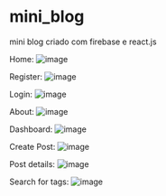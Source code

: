 # mini_blog
 mini blog criado com firebase e react.js


Home:
![image](https://github.com/rafconrado/mini_blog/assets/156972984/7d9c4a2f-2f71-4fea-a656-f18eb8573d55)

Register:
![image](https://github.com/rafconrado/mini_blog/assets/156972984/81623cfe-818f-4148-8949-6cd47afd6874)

Login:
![image](https://github.com/rafconrado/mini_blog/assets/156972984/e95c048a-de1d-439e-bebd-e6537e587b70)

About:
![image](https://github.com/rafconrado/mini_blog/assets/156972984/418f1c07-c74f-4286-b940-868490a40579)

Dashboard:
![image](https://github.com/rafconrado/mini_blog/assets/156972984/653e073a-0d03-4595-bd62-1f89f574cfd3)

Create Post:
![image](https://github.com/rafconrado/mini_blog/assets/156972984/0e8bd120-d89d-4ff0-b06c-c6dd21ad7982)

Post details:
![image](https://github.com/rafconrado/mini_blog/assets/156972984/ebab5afe-6b55-4e42-8426-2ee2fd7b18b7)

Search for tags:
![image](https://github.com/rafconrado/mini_blog/assets/156972984/33f4bc10-2bd0-4763-b193-763ace7a65b4)





